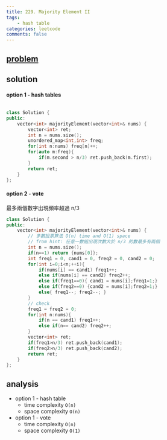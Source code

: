 ```yaml
---
title: 229. Majority Element II
tags:  
    - hash table
categories: leetcode
comments: false
---
```


## [problem](https://leetcode.com/problems/majority-element-ii/)

## solution


#### option 1 - hash tables
```c++

class Solution {
public:
    vector<int> majorityElement(vector<int>& nums) {
        vector<int> ret;
        int n = nums.size();
        unordered_map<int,int> freq;
        for(int n:nums) freq[n]++;
        for(auto m:freq){
            if(m.second > n/3) ret.push_back(m.first);
        }
        return ret;
    }
};

```

#### option 2  - vote
最多兩個數字出現頻率超過 n/3
```c++
class Solution {
public:
    vector<int> majorityElement(vector<int>& nums) {
        // 多數投票算法 O(n) time and O(1) space
        // from hint: 任意一數組出現次數大於 n/3 的數最多有兩個
        int n = nums.size();
        if(n==1) return {nums[0]};
        int freq1 = 0, cand1 = 0, freq2 = 0, cand2 = 0;
        for(int i=0;i<n;++i){
            if(nums[i] == cand1) freq1++;
            else if(nums[i] == cand2) freq2++;
            else if(freq1==0){ cand1 = nums[i];freq1=1;}
            else if(freq2==0) {cand2 = nums[i];freq2=1;}
            else{ freq1--; freq2--; }
        }
        // check 
        freq1 = freq2 = 0;
        for(int n:nums){
            if(n == cand1) freq1++;
            else if(n== cand2) freq2++;
        }
        vector<int> ret;
        if(freq1>n/3) ret.push_back(cand1);
        if(freq2>n/3) ret.push_back(cand2);
        return ret;
    }
};
```

## analysis
- option 1 - hash table 
    - time complexity `O(n)`
    - space complexity `O(n)`
- option 1 - vote
    - time complexity `O(n)`
    - space complexity `O(1)`